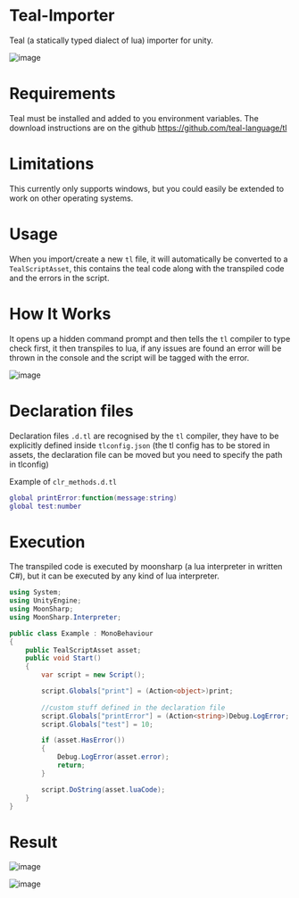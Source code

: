 # Teal-Importer
Teal (a statically typed dialect of lua) importer for unity.

![image](https://github.com/user-attachments/assets/fdad1077-d39e-4969-bdc5-79636f640ca0)

# Requirements
Teal must be installed and added to you environment variables.
The download instructions are on the github https://github.com/teal-language/tl

# Limitations
This currently only supports windows, but you could easily be extended to work on other operating systems.

# Usage
When you import/create a new `tl` file, it will automatically be converted to a `TealScriptAsset`, this contains the teal code along with the transpiled code and the errors in the script.

# How It Works
It opens up a hidden command prompt and then tells the `tl` compiler to type check first, it then transpiles to lua, if any issues are found an error will be thrown in the console and the script will be tagged with the error.

![image](https://github.com/user-attachments/assets/9278b320-c94b-4970-941e-69e7da9c917c)

# Declaration files
Declaration files `.d.tl` are recognised by the `tl` compiler, they have to be explicitly defined inside `tlconfig.json` (the tl config has to be stored in assets, the declaration file can be moved but you need to specify the path in tlconfig)

Example of `clr_methods.d.tl`
```lua
global printError:function(message:string)
global test:number
```
# Execution
The transpiled code is executed by moonsharp (a lua interpreter in written C#), but it can be executed by any kind of lua interpreter.

```cs
using System;
using UnityEngine;
using MoonSharp;
using MoonSharp.Interpreter;

public class Example : MonoBehaviour
{
    public TealScriptAsset asset;
    public void Start()
    {
        var script = new Script();

        script.Globals["print"] = (Action<object>)print;
        
        //custom stuff defined in the declaration file
        script.Globals["printError"] = (Action<string>)Debug.LogError;
        script.Globals["test"] = 10;

        if (asset.HasError())
        {
            Debug.LogError(asset.error);
            return;
        }

        script.DoString(asset.luaCode);
    }
}

```

# Result

![image](https://github.com/user-attachments/assets/01822d65-c019-4914-ae1a-5c98b4356ae0)

![image](https://github.com/user-attachments/assets/154ef0ae-f974-458c-98f3-4f3e2bfec102)
